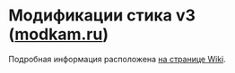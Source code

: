 # Модификации стика v3 ([modkam.ru](https://modkam.ru/?p=1112))

Подробная информация расположена [на странице Wiki](https://github.com/egony/MODKAM-STICK-V3/wiki).
